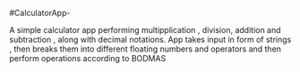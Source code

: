 #CalculatorApp-

A simple calculator app performing multipplication , division, addition and subtraction , along with decimal notations.
App takes input in form of strings , then breaks them into different floating numbers and operators and then perform operations according to BODMAS


